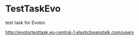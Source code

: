 # TestTaskEvo
test task for Evotor.


http://evotortesttask.eu-central-1.elasticbeanstalk.com/users
